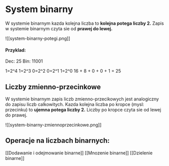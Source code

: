 # System binarny
W systemie binarnym kazda kolejna liczba to <b>kolejna potega liczby 2.</b>
Zapis w systemie binarnym czyta sie od <b>prawej do lewej.</b>

![[system-binarny-potegi.png]]

#### Przyklad: 

Dec: 			25
Bin:			11001

1=2^4  1=2^3  0=2^2  0=2^1  1=2^0
16		+	 8  +  	0	  +  	0	+	1 = 25

## Liczby zmienno-przecinkowe
W systemie binarnym zapis liczb zmienno-przecikowych jest analogiczny do zapisu liczb calkowitych.
Kazda kolejna liczba po kropce (mysl: przecinku) to <b> ujemna potega liczby 2.</b>
Liczby po kropce czyta sie od lewej do prawej.

![[system-binarny-zmiennoprzecinkowe.png]]

## Operacje na liczbach binarnych:
[[Dodawanie i odejmowanie binarne]]
[[Mnozenie binarne]]
[[Dzielenie binarne]]